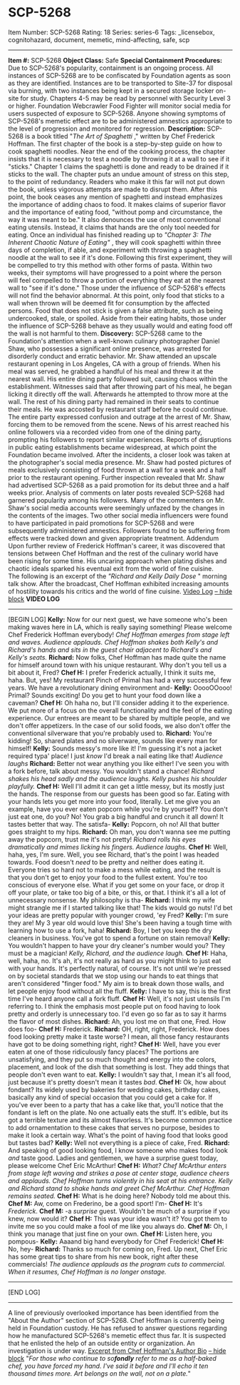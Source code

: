 # SCP-5268
Item Number: SCP-5268
Rating: 18
Series: series-6
Tags: _licensebox, cognitohazard, document, memetic, mind-affecting, safe, scp

---

**Item #:** SCP-5268
**Object Class:** Safe
**Special Containment Procedures:** Due to SCP-5268's popularity, containment is an ongoing process. All instances of SCP-5268 are to be confiscated by Foundation agents as soon as they are identified. Instances are to be transported to Site-37 for disposal via burning, with two instances being kept in a secured storage locker on-site for study. Chapters 4-5 may be read by personnel with Security Level 3 or higher.
Foundation Webcrawler Food Fighter will monitor social media for users suspected of exposure to SCP-5268. Anyone showing symptoms of SCP-5268's memetic effect are to be administered amnestics appropriate to the level of progression and monitored for regression.
**Description:** SCP-5268 is a book titled "_The Art of Spaghetti_ ," written by Chef Frederick Hoffman. The first chapter of the book is a step-by-step guide on how to cook spaghetti noodles. Near the end of the cooking process, the chapter insists that it is necessary to test a noodle by throwing it at a wall to see if it "sticks." Chapter 1 claims the spaghetti is done and ready to be drained if it sticks to the wall.
The chapter puts an undue amount of stress on this step, to the point of redundancy. Readers who make it this far will not put down the book, unless vigorous attempts are made to disrupt them.
After this point, the book ceases any mention of spaghetti and instead emphasizes the importance of adding chaos to food. It makes claims of superior flavor and the importance of eating food, "without pomp and circumstance, the way it was meant to be." It also denounces the use of most conventional eating utensils. Instead, it claims that hands are the only tool needed for eating.
Once an individual has finished reading up to _"Chapter 3: The Inherent Chaotic Nature of Eating"_ , they will cook spaghetti within three days of completion, if able, and experiment with throwing a spaghetti noodle at the wall to see if it's done. Following this first experiment, they will be compelled to try this method with other forms of pasta. Within two weeks, their symptoms will have progressed to a point where the person will feel compelled to throw a portion of everything they eat at the nearest wall to "see if it's done."
Those under the influence of SCP-5268's effects will not find the behavior abnormal. At this point, only food that sticks to a wall when thrown will be deemed fit for consumption by the affected persons. Food that does not stick is given a false attribute, such as being undercooked, stale, or spoiled. Aside from their eating habits, those under the influence of SCP-5268 behave as they usually would and eating food off the wall is not harmful to them.
**Discovery:** SCP-5268 came to the Foundation's attention when a well-known culinary photographer Daniel Shaw, who possesses a significant online presence, was arrested for disorderly conduct and erratic behavior.
Mr. Shaw attended an upscale restaurant opening in Los Angeles, CA with a group of friends. When his meal was served, he grabbed a handful of his meal and threw it at the nearest wall. His entire dining party followed suit, causing chaos within the establishment. Witnesses said that after throwing part of his meal, he began licking it directly off the wall. Afterwards he attempted to throw more at the wall. The rest of his dining party had remained in their seats to continue their meals. He was accosted by restaurant staff before he could continue.
The entire party expressed confusion and outrage at the arrest of Mr. Shaw, forcing them to be removed from the scene. News of his arrest reached his online followers via a recorded video from one of the dining party, prompting his followers to report similar experiences. Reports of disruptions in public eating establishments became widespread, at which point the Foundation became involved.
After the incidents, a closer look was taken at the photographer's social media presence. Mr. Shaw had posted pictures of meals exclusively consisting of food thrown at a wall for a week and a half prior to the restaurant opening. Further inspection revealed that Mr. Shaw had advertised SCP-5268 as a paid promotion for its debut three and a half weeks prior.
Analysis of comments on later posts revealed SCP-5268 had garnered popularity among his followers. Many of the commenters on Mr. Shaw's social media accounts were seemingly unfazed by the changes in the contents of the images. Two other social media influencers were found to have participated in paid promotions for SCP-5268 and were subsequently administered amnestics. Followers found to be suffering from effects were tracked down and given appropriate treatment.
Addendum
Upon further review of Frederick Hoffman's career, it was discovered that tensions between Chef Hoffman and the rest of the culinary world have been rising for some time. His uncaring approach when plating dishes and chaotic ideals sparked his eventual exit from the world of fine cuisine.  
The following is an excerpt of the _"Richard and Kelly Daily Dose_ " morning talk show. After the broadcast, Chef Hoffman exhibited increasing amounts of hostility towards his critics and the world of fine cuisine.
[Video Log](javascript:;)
[– hide block](javascript:;)
**VIDEO LOG**
* * *
[BEGIN LOG]
**Kelly:** Now for our next guest, we have someone who's been making waves here in LA, which is really saying something! Please welcome Chef Frederick Hoffman everybody!
_Chef Hoffman emerges from stage left and waves. Audience applauds. Chef Hoffman shakes both Kelly's and Richard's hands and sits in the guest chair adjacent to Richard's and Kelly's seats._
**Richard:** Now folks, Chef Hoffman has made quite the name for himself around town with his unique restaurant. Why don't you tell us a bit about it, Fred?
**Chef H:** I prefer Frederick actually, I think it suits me, haha. But, yes! My restaurant Pinch of Primal has had a very successful few years. We have a revolutionary dining environment and-
**Kelly:** OoooOOooo! Primal? Sounds exciting! Do you get to hunt your food down like a caveman?
**Chef H:** Oh haha no, but I'll consider adding it to the experience. We put more of a focus on the overall functionality and the feel of the eating experience. Our entrees are meant to be shared by multiple people, and we don't offer appetizers. In the case of our solid foods, we also don't offer the conventional silverware that you're probably used to.
**Richard:** You're kidding! So, shared plates and no silverware, sounds like every man for himself!
**Kelly:** Sounds messy's more like it! I'm guessing it's not a jacket required typa' place! I just _know_ I'd break a nail eating like that!
_Audience laughs_
**Richard:** Better not wear anything you like either! I've seen you with a fork before, talk about messy. You wouldn't stand a chance!
_Richard shakes his head sadly and the audience laughs. Kelly pushes his shoulder playfully._
**Chef H:** Well I'll admit it can get a little messy, but its mostly just the hands. The response from our guests has been good so far. Eating with your hands lets you get more into your food, literally. Let me give you an example, have you ever eaten popcorn while you're by yourself? You don't just eat one, do you? No! You grab a big handful and crunch it all down! It tastes better that way. The satisfa-
**Kelly:** Popcorn, oh no! All that butter goes straight to my hips.
**Richard:** Oh man, you don't wanna see me putting away the popcorn, trust me it's not pretty!
_Richard rolls his eyes dramatically and mimes licking his fingers. Audience laughs._
**Chef H:** Well, haha, yes, I'm sure. Well, you see Richard, that's the point I was headed towards. Food doesn't _need_ to be pretty and neither does eating it. Everyone tries so hard not to make a mess while eating, and the result is that you don't get to enjoy your food to the fullest extent. You're too conscious of everyone else. What if you get some on your face, or drop it off your plate, or take too big of a bite, or this, or that. I think it's all a lot of unnecessary nonsense. My philosophy is tha-
**Richard:** I think my wife might strangle me if I started talking like that! The kids would go nuts! I'd bet your ideas are pretty popular with younger crowd, 'ey Fred?
**Kelly:** I'm sure they are! My 3 year old would love this! She's been having a tough time with learning how to use a fork, haha!
**Richard:** Boy, I bet you keep the dry cleaners in business. You've got to spend a fortune on stain removal!
**Kelly:** You wouldn't happen to have your dry cleaner's number would you? They must be a magician!
_Kelly, Richard, and the audience laugh._
**Chef H:** Haha, well, haha, no. It's ah, it's not really as hard as you might think to just eat with your hands. It's perfectly natural, of course. It's not until we're pressed on by societal standards that we stop using our hands to eat things that aren't considered "finger food." My aim is to break down those walls, and let people enjoy food without all the fluff.
**Kelly:** I have to say, this is the first time I've heard anyone call a fork fluff.
**Chef H:** Well, it's not just utensils I'm referring to. I think the emphasis most people put on food having to look pretty and orderly is unnecessary too. I'd even go so far as to say it harms the flavor of most dishes.
**Richard:** Ah, you lost me on that one, Fred. How does foo-
**Chef H:** Frederick.
**Richard:** OH, right, right, Frederick. How does food looking pretty make it taste worse? I mean, all those fancy restaurants have got to be doing something right, right?
**Chef H:** Well, have you ever eaten at one of those ridiculously fancy places? The portions are unsatisfying, and they put so much thought and energy into the colors, placement, and look of the dish that something is lost. They add things that people don't even want to eat.
**Kelly:** I wouldn't say that, I mean it's all food, just because it's pretty doesn't mean it tastes _bad_.
**Chef H:** Ok, how about fondant? Its widely used by bakeries for wedding cakes, birthday cakes, basically any kind of special occasion that you could get a cake for. If you've ever been to a party that has a cake like that, you'll notice that the fondant is left on the plate. No one actually eats the stuff. It's edible, but its got a terrible texture and its almost flavorless. It's become common practice to add ornamentation to these cakes that serves no purpose, besides to make it look a certain way. What's the point of having food that looks good but tastes bad?
**Kelly:** Well not everything is a piece of cake, Fred.
**Richard:** And speaking of good looking food, I know someone who makes food look _and_ taste good. Ladies and gentlemen, we have a surprise guest today, please welcome Chef Eric McArthur!
**Chef H:** _What?_
_Chef McArthur enters from stage left waving and strikes a pose at center stage, audience cheers and applauds. Chef Hoffman turns violently in his seat at his entrance. Kelly and Richard stand to shake hands and greet Chef McArthur. Chef Hoffman remains seated._
**Chef H:** What is he doing here? Nobody told me about this.
**Chef M:** Aw, come on Frederino, be a good sport! I'm-
**Chef H:** It's _Frederick_.
**Chef M:** -a _surprise_ guest. Wouldn't be much of a surprise if you knew, now would it?
**Chef H:** This was your idea wasn't it? You got them to invite me so you could make a fool of me like you always do.
**Chef M:** Oh, I think you manage that just fine on your own.
**Chef H:** Listen here, you pompous-
**Kelly:** Aaaand big hand everybody for Chef Frederick!
**Chef H:** No, hey-
**Richard:** Thanks so much for coming on, Fred. Up next, Chef Eric has some great tips to share from his new book, right after these commercials!
_The audience applauds as the program cuts to commercial. When it resumes, Chef Hoffman is no longer onstage._
* * *
[END LOG]
* * *
A line of previously overlooked importance has been identified from the "About the Author" section of SCP-5268.
Chef Hoffman is currently being held in Foundation custody. He has refused to answer questions regarding how he manufactured SCP-5268's memetic effect thus far. It is suspected that he enlisted the help of an outside entity or organization. An investigation is under way.
[ Excerpt from Chef Hoffman's Author Bio](javascript:;)
[– hide block](javascript:;)
"_For those who continue to so**fondly** refer to me as a half-baked chef, you have forced my hand. I've said it before and I'll echo it ten thousand times more. Art belongs on the wall, not on a plate._"